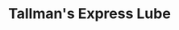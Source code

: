 ---
title: "Tallman's Express Lube"
url: /new-hartford/tallmans-express-lube/
shop: Autowerkstatt
---
